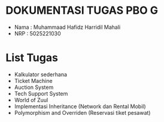 # DOKUMENTASI TUGAS PBO G

- Nama : Muhammaad Hafidz Harridil Mahali
- NRP : 5025221030

# List Tugas
- Kalkulator sederhana
- Ticket Machine
- Auction System
- Tech Support System
- World of Zuul
- Implementasi Inheritance (Network dan Rental Mobil)
- Polymorphism and Overriden (Reservasi tiket pesawat)
